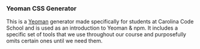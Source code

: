 ### Yeoman CSS Generator
This is a [Yeoman](http://yeoman.io/) generator made specifically for students at Carolina Code School and is used as an introduction to Yeoman & npm. It includes a specific set of tools that we use throughout our course and purposefully omits certain ones until we need them.
